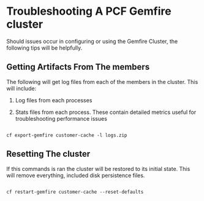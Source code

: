 # Troubleshooting A PCF Gemfire cluster

Should issues occur in configuring or using the Gemfire Cluster, the following tips will be helpfully.

## Getting Artifacts From The members

The following will get log files from each of the members in the cluster. This will include:

1. Log files from each processes

2. Stats files from each process. These contain detailed metrics useful for troubleshooting performance issues

```shell

cf export-gemfire customer-cache -l logs.zip

```

## Resetting The cluster

If this commands is ran the cluster will be restored to its initial state. This will remove everything, included disk persistence files.

```shell

cf restart-gemfire customer-cache --reset-defaults

```
